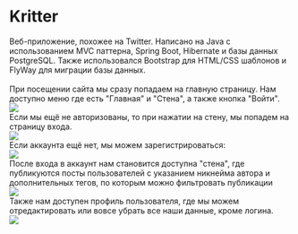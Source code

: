 # Kritter
<div>Веб-приложение, похожее на Twitter. Написано на Java с использованием MVC паттерна, Spring Boot, Hibernate и базы данных PostgreSQL. 
Также использовался Bootstrap для HTML/CSS шаблонов и FlyWay для миграции базы данных.</div>
<br>
<div>При посещении сайта мы сразу попадаем на главную страницу. Нам доступно меню где есть "Главная" и "Стена", а также кнопка "Войти".</div>
<img src="https://user-images.githubusercontent.com/90712664/168680607-04c5898e-8384-46bc-aec6-0cd6b451bc7f.png" />
<br>
<div>Если мы ещё не авторизованы,
то при нажатии на стену, мы попадем на страницу входа.</div>
<img src="https://user-images.githubusercontent.com/90712664/168684838-6e05b001-cc3a-4007-b234-629a52a2fe96.png" />
<br>
<div>Если аккаунта ещё нет, мы можем зарегистрироваться:</div>
<img src="https://user-images.githubusercontent.com/90712664/168808299-8b6bfb8c-1a95-4c31-b28a-f3b789b1bead.png" />
<br>
<div>После входа в аккаунт нам становится доступна "стена", где публикуются посты пользователей с указанием никнейма автора и дополнительных тегов, по которым можно фильтровать публикации</div>
<img src="https://user-images.githubusercontent.com/90712664/168809086-bacdeb74-b297-4c64-8919-419598be7f28.png" />
<br>
<div>Также нам доступен профиль пользователя, где мы можем отредактировать или вовсе убрать все наши данные, кроме логина.</div>
<img src="https://user-images.githubusercontent.com/90712664/168809688-8018d8e9-8183-433b-8ce3-28ad1fc12433.png" />


